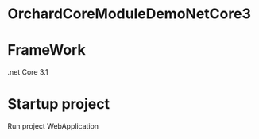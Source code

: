 # OrchardCoreModuleDemoNetCore3

# FrameWork 
.net Core 3.1

# Startup project
Run project WebApplication
